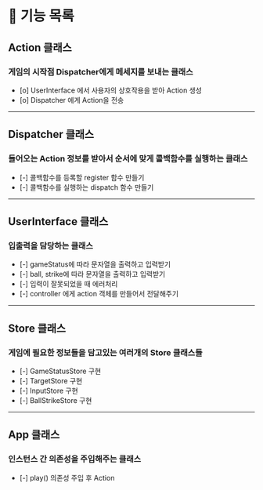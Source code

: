 # 🔖 기능 목록

## Action 클래스

### 게임의 시작점 Dispatcher에게 메세지를 보내는 클래스

- [o] UserInterface 에서 사용자의 상호작용을 받아 Action 생성
- [o] Dispatcher 에게 Action을 전송

---

## Dispatcher 클래스

### 들어오는 Action 정보를 받아서 순서에 맞게 콜백함수를 실행하는 클래스

- [-] 콜백함수를 등록할 register 함수 만들기
- [-] 콜백함수를 실행하는 dispatch 함수 만들기

---

## UserInterface 클래스

### 입출력을 담당하는 클래스

- [-] gameStatus에 따라 문자열을 출력하고 입력받기
- [-] ball, strike에 따라 문자열을 출력하고 입력받기
- [-] 입력이 잘못되었을 때 에러처리
- [-] controller 에게 action 객체를 만들어서 전달해주기

---

## Store 클래스

### 게임에 필요한 정보들을 담고있는 여러개의 Store 클래스들

- [-] GameStatusStore 구현
- [-] TargetStore 구현
- [-] InputStore 구현
- [-] BallStrikeStore 구현

---

## App 클래스
### 인스턴스 간 의존성을 주입해주는 클래스
- [-] play() 의존성 주입 후 Action